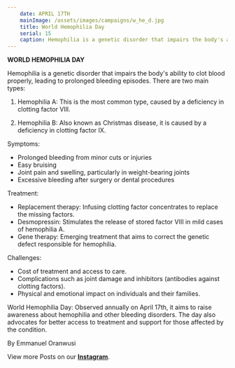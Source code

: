 ```yaml
---
    date: APRIL 17TH
    mainImage: /assets/images/campaigns/w_he_d.jpg
    title: World Hemophilia Day
    serial: 15
    caption: Hemophilia is a genetic disorder that impairs the body's ability to clot blood properly, leading to prolonged bleeding episodes.
---
```


**WORLD HEMOPHILIA DAY**

Hemophilia is a genetic disorder that impairs the body's ability to clot blood properly, leading to prolonged bleeding episodes. There are two main types:

1. Hemophilia A: This is the most common type, caused by a deficiency in clotting factor VIll.

2. Hemophilia B: Also known as Christmas disease, it is caused by a deficiency in clotting factor IX.

Symptoms:
- Prolonged bleeding from minor cuts or injuries
- Easy bruising
- Joint pain and swelling, particularly in weight-bearing joints
- Excessive bleeding after surgery or dental procedures

Treatment:
- Replacement therapy: Infusing clotting factor concentrates to replace the missing factors.
- Desmopressin: Stimulates the release of stored factor VIII in mild cases of hemophilia A.
- Gene therapy: Emerging treatment that aims to correct the genetic defect responsible for hemophilia.

Challenges:
- Cost of treatment and access to care.
- Complications such as joint damage and inhibitors (antibodies against clotting factors).
- Physical and emotional impact on individuals and their families.

World Hemophilia Day:
Observed annually on April 17th, it aims to raise awareness about hemophilia and other bleeding disorders. The day also advocates for better access to treatment and support for those affected by the condition.

By Emmanuel Oranwusi


View more Posts on our [**Instagram**](https://www.instagram.com/nileunimsa).